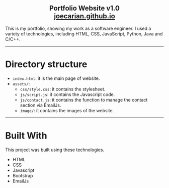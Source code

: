 
<h2 align="center">
    Portfolio Website v1.0<br/>
    <a href="https://joecarian.github.io/">
    joecarian.github.io</a>
</h2>

This is my portfolio, showing my work as a software engineer. I used a variety of technologies, including HTML, CSS, JavaScript, Python, Java and C/C++.

---

# Directory structure
* `index.html`: it is the main page of website. 
* `assets/`:
    * `css/style.css`: it contains the stylesheet. 
    * `js/script.js`: it contains the Javascript code.
    * `js/contact.js`: it contains the function to manage the contact section via EmailJs.
    * `image/`: it contains the images of the website. 
 
---

# Built With
This project was built using these technologies.

* HTML
* CSS
* Javascript
* Bootstrap
* EmailJs
